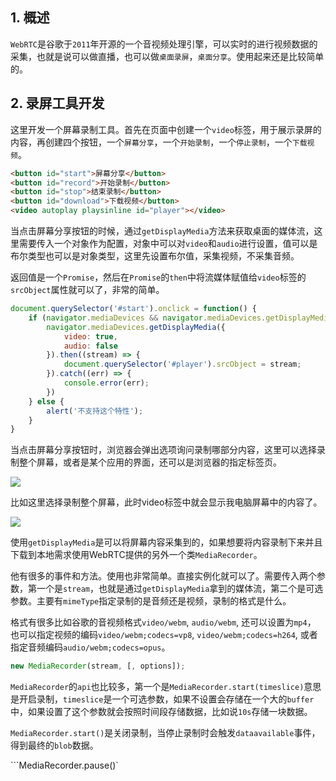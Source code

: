 ## 1. 概述

```WebRTC```是谷歌于```2011```年开源的一个音视频处理引擎，可以实时的进行视频数据的采集，也就是说可以做直播，也可以做```桌面录屏```，```桌面分享```。使用起来还是比较简单的。

## 2. 录屏工具开发

这里开发一个屏幕录制工具。首先在页面中创建一个```video```标签，用于展示录屏的内容，再创建四个按钮，一个```屏幕分享```，一个```开始录制```，一个```停止录制```，一个```下载视频```。

```html
<button id="start">屏幕分享</button>
<button id="record">开始录制</button>
<button id="stop">结束录制</button>
<button id="download">下载视频</button>
<video autoplay playsinline id="player"></video>
```

当点击屏幕分享按钮的时候，通过```getDisplayMedia```方法来获取桌面的媒体流，这里需要传入一个对象作为配置，对象中可以对```video```和```audio```进行设置，值可以是布尔类型也可以是对象类型，这里先设置布尔值，采集视频，不采集音频。

返回值是一个```Promise```，然后在```Promise```的```then```中将流媒体赋值给```video```标签的```srcObject```属性就可以了，非常的简单。

```js
document.querySelector('#start').onclick = function() {
    if (navigator.mediaDevices && navigator.mediaDevices.getDisplayMedia) {
        navigator.mediaDevices.getDisplayMedia({
            video: true,
            audio: false
        }).then((stream) => {
            document.querySelector('#player').srcObject = stream;
        }).catch((err) => {
            console.error(err);
        })
    } else {
        alert('不支持这个特性');
    }
}
```

当点击屏幕分享按钮时，浏览器会弹出选项询问录制哪部分内容，这里可以选择录制整个屏幕，或者是某个应用的界面，还可以是浏览器的指定标签页。

![](https://p1-juejin.byteimg.com/tos-cn-i-k3u1fbpfcp/f82455d31d244977ba74edb906b8709e~tplv-k3u1fbpfcp-watermark.image)

比如这里选择录制整个屏幕，此时video标签中就会显示我电脑屏幕中的内容了。

![](https://p1-juejin.byteimg.com/tos-cn-i-k3u1fbpfcp/6cf0c394fc4b4aa4918218b39c06641d~tplv-k3u1fbpfcp-watermark.image)

使用```getDisplayMedia```是可以将屏幕内容采集到的，如果想要将内容录制下来并且下载到本地需求使用WebRTC提供的另外一个类```MediaRecorder```。

他有很多的事件和方法。使用也非常简单。直接实例化就可以了。需要传入两个参数，第一个是```stream```，也就是通过```getDisplayMedia```拿到的媒体流，第二个是可选参数。主要有```mimeType```指定录制的是音频还是视频，录制的格式是什么。

格式有很多比如谷歌的音视频格式```video/webm```, ```audio/webm```, 还可以设置为```mp4```， 也可以指定视频的编码```video/webm;codecs=vp8```, ```video/webm;codecs=h264```, 或者指定音频编码```audio/webm;codecs=opus```。

```js
new MediaRecorder(stream, [, options]);
```

```MediaRecorder```的```api```也比较多，第一个是```MediaRecorder.start(timeslice)```意思是开启录制，```timeslice```是一个可选参数，如果不设置会存储在一个大的```buffer```中，如果设置了这个参数就会按照时间段存储数据，比如说```10s```存储一块数据。

```MediaRecorder.start()```是关闭录制，当停止录制时会触发```dataavailable```事件，得到最终的```blob```数据。

```MediaRecorder.pause()`
